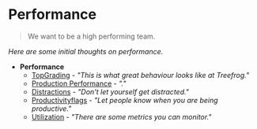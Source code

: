 # Performance

> We want to be a high performing team.

<i>Here are some initial thoughts on performance.</i>

 
* **Performance**
	* [TopGrading](TopGrading.md) - *"This is what great behaviour looks like at Treefrog."*
	* [Production Performance](productionperformance.md) - *"."*
	* [Distractions](distractions.md) - *"Don't let yourself get distracted."*
	* [Productivityflags](productivityflags.md) - *"Let people know when you are being productive."*
	* [Utilization](Utilization.md) - *"There are some metrics you can monitor."*